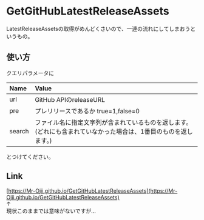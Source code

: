 # GetGitHubLatestReleaseAssets
LatestReleaseAssetsの取得がめんどくさいので、一連の流れにしてしまおうというもの。

## 使い方
クエリパラメータに

|Name   |Value                                                                                                          |
|:------|:--------------------------------------------------------------------------------------------------------------|
|url    |GitHub APIのreleaseURL                                                                                         |
|pre    |プレリリースであるか true=1,false=0                                                                            |
|search |ファイル名に指定文字列が含まれているものを返します。(どれにも含まれていなかった場合は、1番目のものを返します。)|

とつけてください。

## Link
[https://Mr-Ojii.github.io/GetGitHubLatestReleaseAssets](https://Mr-Ojii.github.io/GetGitHubLatestReleaseAssets)  
↑  
現状このままでは意味がないですが…